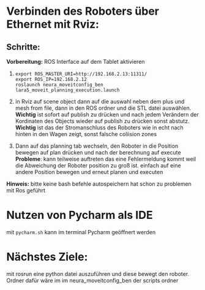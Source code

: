 #  Verbinden des Roboters über Ethernet mit Rviz:

##  Schritte:
 **Vorbereitung:** ROS Interface auf dem Tablet aktivieren
1. `export ROS_MASTER_URI=http://192.168.2.13:11311/` <br/>
   `export ROS_IP=192.168.2.12`<br/>
   `roslaunch neura_moveitconfig_ben  lara5_moveit_planning_execution.launch`<br/>

3. in Rviz auf scene object dann auf die auswahl neben dem plus und mesh from file, dann in den ROS ordner und die STL datei auswählen.<br/>
   **Wichtig** ist sofort auf publish zu drücken und nach jedem Verändern der Kordinaten des Objects wieder auf publish zu drücken sonst abstutz. <br/>
    **Wichtig** ist das der Stromanschluss des Roboters wie in echt nach hinten in den Wagen zeigt, sonst falsche coliision zones

4.  Dann auf das planning tab wechseln,  den Roboter in die Position bewegen auf plan drücken und nach der berechnung auf execute<br/>
     **Probleme**: kann teilweise auftreten das eine Fehlermeldung kommt weil die Abweichung der Roboter position zu groß ist.
		einfach auf eine andere Position bewegen und erneut planen und executen

**Hinweis:** bitte keine bash befehle autospeichern hat schon zu problemen mit Ros geführt

# Nutzen von Pycharm als IDE
mit `pycharm.sh` kann im terminal Pycharm geöffnert werden

# Nächstes Ziele: 
 mit rosrun eine python datei auszuführen und diese bewegt den roboter. Ordner dafür wäre im im neura_moveitconfig_ben der scripts ordner
